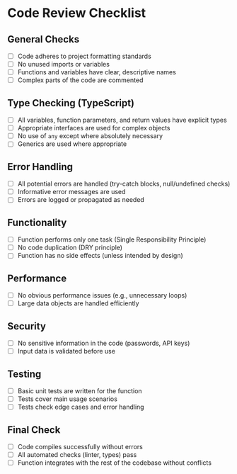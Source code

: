 # Code Review Checklist

## General Checks

- [ ] Code adheres to project formatting standards
- [ ] No unused imports or variables
- [ ] Functions and variables have clear, descriptive names
- [ ] Complex parts of the code are commented

## Type Checking (TypeScript)

- [ ] All variables, function parameters, and return values have explicit types
- [ ] Appropriate interfaces are used for complex objects
- [ ] No use of `any` except where absolutely necessary
- [ ] Generics are used where appropriate

## Error Handling

- [ ] All potential errors are handled (try-catch blocks, null/undefined checks)
- [ ] Informative error messages are used
- [ ] Errors are logged or propagated as needed

## Functionality

- [ ] Function performs only one task (Single Responsibility Principle)
- [ ] No code duplication (DRY principle)
- [ ] Function has no side effects (unless intended by design)

## Performance

- [ ] No obvious performance issues (e.g., unnecessary loops)
- [ ] Large data objects are handled efficiently

## Security

- [ ] No sensitive information in the code (passwords, API keys)
- [ ] Input data is validated before use

## Testing

- [ ] Basic unit tests are written for the function
- [ ] Tests cover main usage scenarios
- [ ] Tests check edge cases and error handling

## Final Check

- [ ] Code compiles successfully without errors
- [ ] All automated checks (linter, types) pass
- [ ] Function integrates with the rest of the codebase without conflicts

